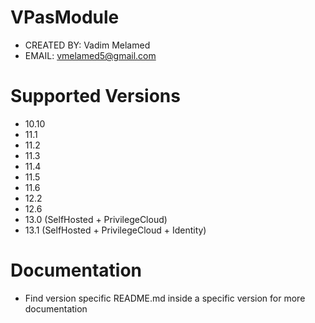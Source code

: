 # VPasModule
- CREATED BY: Vadim Melamed
- EMAIL: vmelamed5@gmail.com

# Supported Versions
- 10.10
- 11.1
- 11.2
- 11.3
- 11.4
- 11.5
- 11.6
- 12.2
- 12.6
- 13.0 (SelfHosted + PrivilegeCloud)
- 13.1 (SelfHosted + PrivilegeCloud + Identity)

# Documentation
- Find version specific README.md inside a specific version for more documentation
